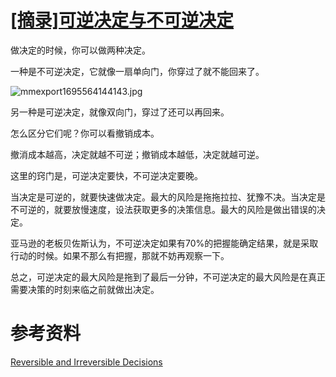 # [[摘录]可逆决定与不可逆决定](https://github.com/zzy131250/gitblog/issues/61)

做决定的时候，你可以做两种决定。

一种是不可逆决定，它就像一扇单向门，你穿过了就不能回来了。

![mmexport1695564144143.jpg](https://github.com/zzy131250/gitblog/assets/7437470/cb8d59d8-7c0d-400c-a4a5-d6ed7f61cdee)

另一种是可逆决定，就像双向门，穿过了还可以再回来。

怎么区分它们呢？你可以看撤销成本。

撤消成本越高，决定就越不可逆；撤销成本越低，决定就越可逆。

这里的窍门是，可逆决定要快，不可逆决定要晚。

当决定是可逆的，就要快速做决定。最大的风险是拖拖拉拉、犹豫不决。当决定是不可逆的，就要放慢速度，设法获取更多的决策信息。最大的风险是做出错误的决定。

亚马逊的老板贝佐斯认为，不可逆决定如果有70%的把握能确定结果，就是采取行动的时候。如果不那么有把握，那就不妨再观察一下。

总之，可逆决定的最大风险是拖到了最后一分钟，不可逆决定的最大风险是在真正需要决策的时刻来临之前就做出决定。

# 参考资料
[Reversible and Irreversible Decisions](https://fs.blog/reversible-irreversible-decisions/)
